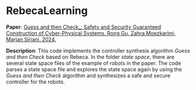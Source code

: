 # RebecaLearning
**Paper**: [Guess and then Check_: Safety and Security Guaranteed Construction of Cyber-Physical Systems. Rong Gu, Zahra Moezkarimi, Marjan Sirjani. 2024.](https://www.es.mdu.se/publications/6877-Guess_and_then_Check__Safety_and_Security_Guaranteed_Construction_of_Cyber_Physical_Systems)

**Description**: This code implements the controller synthesis algorithm _Guess and then Check_ based on Rebeca. In the folder _state space_, there are several state space files of the example of robots in the paper. The code parses a state space file and explores the state space again by using the _Guess and then Check_ algorithm and synthesizes a safe and secure controller for the robots.

